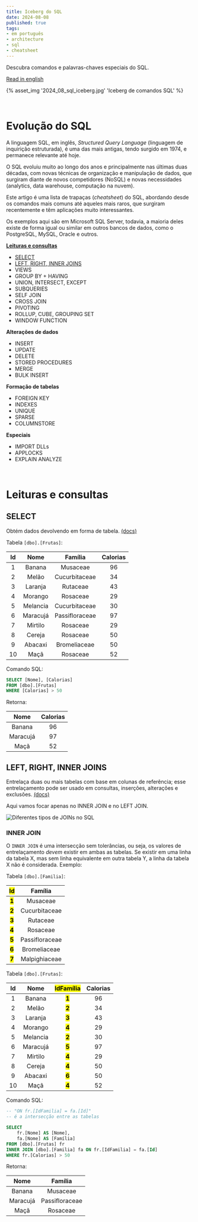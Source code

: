 ```yaml
---
title: Iceberg do SQL
date: 2024-08-08
published: true
tags:
- em português
- architecture
- sql
- cheatsheet
---
```

Descubra comandos e palavras-chaves especiais do SQL.<!-- excerpt -->

[Read in english](../sql-iceberg)

{% asset_img '2024_08_sql_iceberg.jpg' 'Iceberg de comandos SQL' %}

<br>

# Evolução do SQL

A linguagem SQL, em inglês, *Structured Query Language* (linguagem de inquirição estruturada), é uma das mais antigas, tendo surgido em 1974, e permanece relevante até hoje.

O SQL evoluiu muito ao longo dos anos e principalmente nas últimas duas décadas, com novas técnicas de organização e manipulação de dados, que surgiram diante de novos competidores (NoSQL) e novas necessidades (analytics, data warehouse, computação na nuvem).

Este artigo é uma lista de trapaças (*cheatsheet*) do SQL, abordando desde os comandos mais comuns até aqueles mais raros, que surgiram recentemente e têm aplicações muito interessantes.

Os exemplos aqui são em Microsoft SQL Server, todavia, a maioria deles existe de forma igual ou similar em outros bancos de dados, como o PostgreSQL, MySQL, Oracle e outros.

[**Leituras e consultas**](#leituras-e-consultas)

  * [SELECT](#select)
  * [LEFT, RIGHT, INNER JOINS](#left%2C-right%2C-inner-joins)
  * VIEWS
  * GROUP BY + HAVING
  * UNION, INTERSECT, EXCEPT
  * SUBQUERIES
  * SELF JOIN
  * CROSS JOIN
  * PIVOTING
  * ROLLUP, CUBE, GROUPING SET
  * WINDOW FUNCTION

**Alterações de dados**

  * INSERT
  * UPDATE
  * DELETE
  * STORED PROCEDURES
  * MERGE
  * BULK INSERT

**Formação de tabelas**

  * FOREIGN KEY
  * INDEXES
  * UNIQUE
  * SPARSE
  * COLUMNSTORE

**Especiais**

  * IMPORT DLLs
  * APPLOCKS
  * EXPLAIN ANALYZE

<br>

# Leituras e consultas

## SELECT

Obtém dados devolvendo em forma de tabela. [(docs)](https://learn.microsoft.com/pt-br/sql/t-sql/queries/select-transact-sql?view=sql-server-ver16)

Tabela `[dbo].[Frutas]`:

| Id | Nome | Família | Calorias |
|:-:|:-:|:-:|:-:|
| 1 | Banana | Musaceae | 96 |
| 2 | Melão | Cucurbitaceae | 34 |
| 3 | Laranja | Rutaceae | 43 |
| 4 | Morango | Rosaceae | 29 |
| 5 | Melancia | Cucurbitaceae | 30 |
| 6 | Maracujá | Passifloraceae | 97 |
| 7 | Mirtilo | Rosaceae | 29 |
| 8 | Cereja | Rosaceae | 50 |
| 9 | Abacaxi | Bromeliaceae | 50 |
| 10 | Maçã | Rosaceae | 52 |

Comando SQL:

```sql
SELECT [Nome], [Calorias]
FROM [dbo].[Frutas]
WHERE [Calorias] > 50
```

Retorna:

| Nome | Calorias |
|:-:|:-:|
| Banana | 96 |
| Maracujá | 97 |
| Maçã | 52 |

## LEFT, RIGHT, INNER JOINS

Entrelaça duas ou mais tabelas com base em colunas de referência; esse entrelaçamento pode ser usado em consultas, inserções, alterações e exclusões. [(docs)](https://learn.microsoft.com/pt-br/sql/relational-databases/performance/joins?view=sql-server-ver16)

Aqui vamos focar apenas no INNER JOIN e no LEFT JOIN.

<picture class="my-4">
  <source type="image/avif" srcset="/assets/img/posts/2024_08_sql_joins.avif" alt="Diferentes tipos de JOINs no SQL" />
  <img src="/assets/img/posts/2024_08_sql_joins.png" alt="Diferentes tipos de JOINs no SQL" />
</picture>

### INNER JOIN

O `INNER JOIN` é uma intersecção sem tolerâncias, ou seja, os valores de entrelaçamento *devem* existir em ambas as tabelas. Se existir em uma linha da tabela X, mas sem linha equivalente em outra tabela Y, a linha da tabela X não é considerada. Exemplo:

Tabela `[dbo].[Familia]`:

| **<mark>Id</mark>** | Família |
|:-:|:-:|
| **<mark>1</mark>** | Musaceae |
| **<mark>2</mark>** | Cucurbitaceae |
| **<mark>3</mark>** | Rutaceae |
| **<mark>4</mark>** | Rosaceae |
| **<mark>5</mark>** | Passifloraceae |
| **<mark>6</mark>** | Bromeliaceae |
| **<mark>7</mark>** | Malpighiaceae |

Tabela `[dbo].[Frutas]`:

| Id | Nome | **<mark>IdFamília</mark>** | Calorias |
|:-:|:-:|:-:|:-:|
| 1 | Banana | **<mark>1</mark>** | 96 |
| 2 | Melão | **<mark>2</mark>** | 34 |
| 3 | Laranja | **<mark>3</mark>** | 43 |
| 4 | Morango | **<mark>4</mark>** | 29 |
| 5 | Melancia | **<mark>2</mark>** | 30 |
| 6 | Maracujá | **<mark>5</mark>** | 97 |
| 7 | Mirtilo | **<mark>4</mark>** | 29 |
| 8 | Cereja | **<mark>4</mark>** | 50 |
| 9 | Abacaxi | **<mark>6</mark>** | 50 |
| 10 | Maçã | **<mark>4</mark>** | 52 |

Comando SQL:

```sql
-- "ON fr.[IdFamilia] = fa.[Id]"
-- é a intersecção entre as tabelas

SELECT
    fr.[Nome] AS [Nome],
    fa.[Nome] AS [Família]
FROM [dbo].[Frutas] fr
INNER JOIN [dbo].[Familia] fa ON fr.[IdFamilia] = fa.[Id]
WHERE fr.[Calorias] > 50
```

Retorna:

| Nome | Família |
|:-:|:-:|
| Banana | Musaceae |
| Maracujá | Passifloraceae |
| Maçã | Rosaceae |